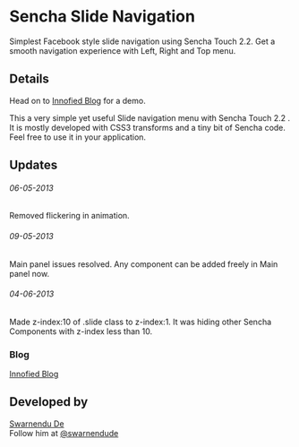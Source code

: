 # Sencha Slide Navigation

Simplest Facebook style slide navigation using Sencha Touch 2.2. Get a smooth navigation experience with Left, Right and Top menu.

## Details

Head on to <a target="_blank" href="http://innofied.com/simplest-slide-navigation-with-sencha-touch-2-2/">Innofied Blog</a> for a demo.

This a very simple yet useful Slide navigation menu with Sencha Touch 2.2 . It is mostly developed with CSS3 transforms and a tiny bit of Sencha code. Feel free to use it in your application.

## Updates

###### 06-05-2013
Removed flickering in animation.

###### 09-05-2013
Main panel issues resolved. Any component can be added freely in Main panel now.

###### 04-06-2013
Made z-index:10 of .slide class to z-index:1. It was hiding other Sencha Components with z-index less than 10.

### Blog

<a target="_blank" href="http://innofied.com/simplest-slide-navigation-with-sencha-touch-2-2/">Innofied Blog</a>

## Developed by

<a href="http://www.swarnendude.com" target="_blank">Swarnendu De</a> <br>
Follow him at <a href="https://twitter.com/swarnendude" href="_blank">@swarnendude</a>
